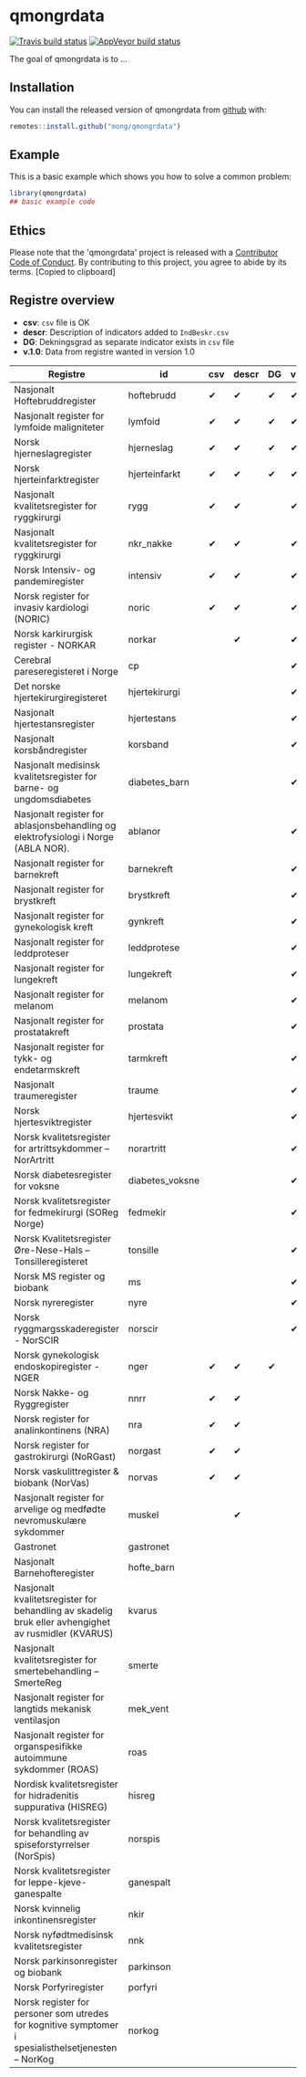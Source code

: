 
# qmongrdata

<!-- badges: start -->
[![Travis build status](https://travis-ci.org/mong/qmongrdata.svg?branch=master)](https://travis-ci.org/mong/qmongrdata)
[![AppVeyor build status](https://ci.appveyor.com/api/projects/status/github/mong/qmongrdata?branch=master&svg=true)](https://ci.appveyor.com/project/mong/qmongrdata)
<!-- badges: end -->

The goal of qmongrdata is to ...

## Installation

You can install the released version of qmongrdata from [github](https://github.com/) with:

``` r
remotes::install.github("mong/qmongrdata")
```

## Example

This is a basic example which shows you how to solve a common problem:

``` r
library(qmongrdata)
## basic example code
```
## Ethics
Please note that the 'qmongrdata' project is released with a
  [Contributor Code of Conduct](CODE_OF_CONDUCT.md).
  By contributing to this project, you agree to abide by its terms.
  [Copied to clipboard]

## Registre overview

- **csv**: `csv` file is OK
- **descr**: Description of indicators added to `IndBeskr.csv`
- **DG**: Dekningsgrad as separate indicator exists in `csv` file
- **v.1.0**: Data from registre wanted in version 1.0

| Registre | id | csv | descr | DG | v1.0 | imongr |
| --- | --- | ---| --- | --- | --- | --- |
| Nasjonalt Hoftebruddregister | hoftebrudd | &#10004; | &#10004; | &#10004; | &#10004; | &#10004;
| Nasjonalt register for lymfoide maligniteter  | lymfoid | &#10004; | &#10004; | &#10004; | &#10004; | &#10004;
| Norsk hjerneslagregister | hjerneslag | &#10004; | &#10004; | &#10004; | &#10004; | &#10004;
| Norsk hjerteinfarktregister  | hjerteinfarkt | &#10004; | &#10004; | &#10004; | &#10004;
| Nasjonalt kvalitetsregister for ryggkirurgi | rygg | &#10004; | &#10004; | | &#10004;
| Nasjonalt kvalitetsregister for ryggkirurgi | nkr_nakke | &#10004; | &#10004; | | &#10004;
| Norsk Intensiv- og pandemiregister | intensiv | &#10004; | &#10004; | | &#10004;
| Norsk register for invasiv kardiologi (NORIC) | noric | &#10004; | &#10004; | | &#10004;
| Norsk karkirurgisk register - NORKAR | norkar |  | &#10004; | | &#10004;
| Cerebral pareseregisteret i Norge | cp |  |  |  | &#10004;
| ​Det norske hjertekirurgiregisteret  | hjertekirurgi |  |  |  | &#10004;
| Nasjonalt hjertestansregister  | hjertestans | |  |  | &#10004;
| Nasjonalt korsbåndregister | korsband | | | | &#10004;
| Nasjonalt medisinsk kvalitetsregister for barne- og ungdomsdiabetes  | diabetes_barn | | | | &#10004;
| Nasjonalt register for ablasjonsbehandling og elektrofysiologi i Norge (ABLA NOR). | ablanor | | | | &#10004;
| Nasjonalt register for barnekreft  | barnekreft | | | | &#10004;
| Nasjonalt register for brystkreft  | brystkreft | | | | &#10004;
| Nasjonalt register for gynekologisk kreft  | gynkreft | | | | &#10004;
| Nasjonalt register for leddproteser | leddprotese | | | | &#10004;
| Nasjonalt register for lungekreft  | lungekreft | | | | &#10004;
| Nasjonalt register for melanom  | melanom | | | | &#10004;
| Nasjonalt register for prostatakreft  | prostata | | | | &#10004;
| Nasjonalt register for tykk- og endetarmskreft  | tarmkreft | | | | &#10004;
| Nasjonalt traumeregister  | traume | | | | &#10004;
| Norsk hjertesviktregister | hjertesvikt | | | | &#10004;
| Norsk kvalitetsregister for artrittsykdommer – NorArtritt | norartritt | | | | &#10004;
| Norsk diabetesregister for voksne | diabetes_voksne | | | | &#10004;
| Norsk kvalitetsregister for fedmekirurgi (SOReg Norge) | fedmekir | | | | &#10004;
| Norsk Kvalitetsregister Øre-Nese-Hals – Tonsilleregisteret | tonsille | | | | &#10004;
| Norsk MS register og biobank | ms | | | | &#10004;
| Norsk nyreregister  | nyre | | | | &#10004;
| Norsk ryggmargsskaderegister - NorSCIR  | norscir |  | | | &#10004;
| Norsk gynekologisk endoskopiregister - NGER | nger | &#10004; | &#10004; | &#10004; | | &#10004; |
| Norsk Nakke- og Ryggregister | nnrr | &#10004; | &#10004; |
| Norsk register for analinkontinens (NRA) | nra | &#10004; | &#10004; |
| Norsk register for gastrokirurgi (NoRGast) | norgast | &#10004; | &#10004; | | | &#10004;
| Norsk vaskulittregister & biobank (NorVas) | norvas | &#10004; | &#10004; | | | &#10004;
| Nasjonalt register for arvelige og medfødte nevromuskulære sykdommer | muskel |  | &#10004; |
| Gastronet | gastronet |
| Nasjonalt Barnehofteregister | hofte_barn |
| Nasjonalt kvalitetsregister for behandling av skadelig bruk eller avhengighet av rusmidler (KVARUS) | kvarus |
| Nasjonalt kvalitetsregister for smertebehandling – SmerteReg | smerte |
| Nasjonalt register for langtids mekanisk ventilasjon | mek_vent |
| Nasjonalt register for organspesifikke autoimmune sykdommer (ROAS) | roas |
| Nordisk kvalitetsregister for hidradenitis suppurativa (HISREG) | hisreg |
| Norsk kvalitetsregister for behandling av spiseforstyrrelser (NorSpis) | norspis |
| Norsk kvalitetsregister for leppe-kjeve-ganespalte | ganespalt |
| Norsk kvinnelig inkontinensregister | nkir |
| Norsk nyfødtmedisinsk kvalitetsregister  | nnk |
| Norsk parkinsonregister og biobank | parkinson |
| Norsk Porfyriregister | porfyri |
| Norsk register for personer som utredes for kognitive symptomer i spesialisthelsetjenesten – NorKog | norkog |

